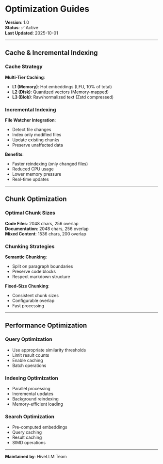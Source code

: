# Optimization Guides

**Version**: 1.0  
**Status**: ✅ Active  
**Last Updated**: 2025-10-01

---

## Cache & Incremental Indexing

### Cache Strategy

**Multi-Tier Caching**:
- **L1 (Memory)**: Hot embeddings (LFU, 10% of total)
- **L2 (Disk)**: Quantized vectors (Memory-mapped)
- **L3 (Blob)**: Raw/normalized text (Zstd compressed)

### Incremental Indexing

**File Watcher Integration**:
- Detect file changes
- Index only modified files
- Update existing chunks
- Preserve unaffected data

**Benefits**:
- Faster reindexing (only changed files)
- Reduced CPU usage
- Lower memory pressure
- Real-time updates

---

## Chunk Optimization

### Optimal Chunk Sizes

**Code Files**: 2048 chars, 256 overlap  
**Documentation**: 2048 chars, 256 overlap  
**Mixed Content**: 1536 chars, 200 overlap

### Chunking Strategies

**Semantic Chunking**:
- Split on paragraph boundaries
- Preserve code blocks
- Respect markdown structure

**Fixed-Size Chunking**:
- Consistent chunk sizes
- Configurable overlap
- Fast processing

---

## Performance Optimization

### Query Optimization
- Use appropriate similarity thresholds
- Limit result counts
- Enable caching
- Batch operations

### Indexing Optimization
- Parallel processing
- Incremental updates
- Background reindexing
- Memory-efficient loading

### Search Optimization
- Pre-computed embeddings
- Query caching
- Result caching
- SIMD operations

---

**Maintained by**: HiveLLM Team


